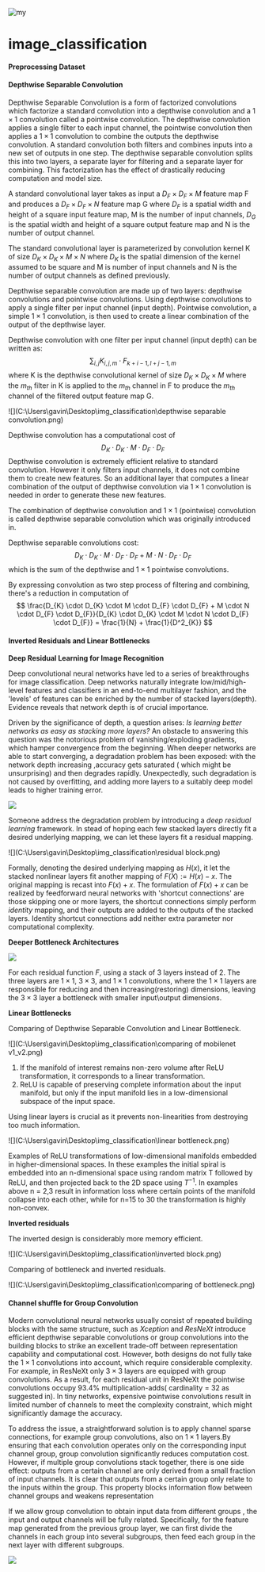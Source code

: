 ![my](https://latex.codecogs.com/gif.download?%5Csum_%7Bi%2Cj%7D%20K_%7Bi%2Cj%2Cm%7D%20%5Ccdot%20F_%7Bk+i-1%2Cl+j-1%2Cm%7D)


# image_classification

#### Preprocessing Dataset



#### Depthwise Separable Convolution

Depthwise Separable Convolution is a form of factorized convolutions which factorize a standard convolution into a depthwise convolution and a $1 \times 1$ convolution called a pointwise convolution. The depthwise convolution applies a single filter to each input channel, the pointwise convolution then applies a $1 \times 1$ convolution to combine the outputs the depthwise convolution. A standard convolution both filters and combines inputs into a new set of outputs in one step. The depthwise separable convolution splits this into two layers, a separate layer for filtering and a separate layer for combining. This factorization has the effect of drastically reducing computation and model size. 

A standard convolutional layer takes as input a $D_{F} \times D_{F} \times M$ feature map F and produces a $D_{F} \times D_{F} \times N$ feature map G where $D_{F}$ is a spatial width and height of a square input feature map, M is the number of input channels, $D_{G}$ is the spatial width and height of a square output feature map and N is the number of output channel.

The standard convolutional layer is parameterized by convolution kernel K of size $D_{K} \times D_{K} \times M \times N$ where $D_{K}$ is the spatial dimension of the kernel assumed to be square and M is number of input channels and N is the number of output channels as defined previously. 

Depthwise separable convolution are made up of two layers: depthwise convolutions and pointwise convolutions. Using depthwise convolutions to apply a single filter per input channel (input depth). Pointwise convolution, a simple $1 \times 1$ convolution, is then used to create a linear combination of the output of the depthwise layer.

Depthwise convolution with one filter per input channel (input depth) can be written as:
$$
\sum_{i,j} K_{i,j,m} \cdot F_{k+i-1,l+j-1,m}
$$
where K is the depthwise convolutional kernel of size $D_{K} \times D_{K} \times M$ where the $m_{th}$ filter in K is applied to the $m_{th}$ channel in F to produce the $m_{th}$ channel of the filtered output feature map G.

![](C:\Users\gavin\Desktop\img_classification\depthwise separable convolution.png)

Depthwise convolution has a computational cost of
$$
D_{K} \cdot D_{K} \cdot M \cdot D_{F} \cdot D_{F}
$$
Depthwise convolution is extremely efficient relative to standard convolution. However it only filters input channels, it does not combine them to create new features. So an additional layer that computes a linear combination of the output of depthwise convolution via $1 \times 1$ convolution is needed in order to generate these new features.

The combination of depthwise convolution and $1 \times 1$ (pointwise) convolution is called depthwise separable convolution which was originally introduced in.

Depthwise separable convolutions cost:
$$
D_{K} \cdot D_{K} \cdot M \cdot D_{F} \cdot D_{F} + M \cdot N \cdot D_{F} \cdot D_{F}
$$
which is the sum of the depthwise and $1 \times 1$ pointwise convolutions.

By expressing convolution as two step process of filtering and combining, there's a reduction in computation of
$$
\frac{D_{K} \cdot D_{K} \cdot M \cdot D_{F} \cdot D_{F} + M \cdot N \cdot D_{F} \cdot D_{F}}{D_{K} \cdot D_{K} \cdot M \cdot N \cdot D_{F} \cdot D_{F}}
= \frac{1}{N} + \frac{1}{D^2_{K}}
$$


#### Inverted Residuals and Linear Bottlenecks

**Deep Residual Learning for Image Recognition**

Deep convolutional neural networks have led to a series of breakthroughs for image classification. Deep networks naturally integrate low/mid/high-level features and classifiers in an end-to-end multilayer fashion, and the 'levels' of features can be enriched by the number of stacked layers(depth). Evidence reveals that network depth is of crucial importance.

Driven by the significance of depth, a question arises: *Is learning better networks as easy as stacking more layers?*  An obstacle to answering this question was the notorious problem of vanishing/exploding gradients, which hamper convergence from the beginning. When deeper networks are able to start converging, a degradation problem has been exposed: with the network depth increasing ,accuracy gets saturated ( which might be unsurprising) and then degrades rapidly. Unexpectedly, such degradation is not caused by overfitting, and adding more layers to a suitably deep model leads to higher training error.

![](C:\Users\gavin\Desktop\img_classification\gradient_vanishing.png)

Someone address the degradation problem by introducing a *deep residual learning* framework. In stead of hoping each few stacked layers directly fit a desired underlying mapping, we can let these layers fit a residual mapping. 

![](C:\Users\gavin\Desktop\img_classification\residual block.png)

Formally, denoting the desired underlying mapping as $H(x)$, it let the stacked nonlinear layers fit another mapping of $F(X):=H(x) - x$. The original mapping is recast into $F(x) + x$. The formulation of $F(x) + x$ can be realized by feedforward neural networks with 'shortcut connections' are those skipping one or more layers, the shortcut connections simply perform *identity* mapping, and their outputs are added to the outputs of the stacked layers. Identity shortcut connections add neither extra parameter nor computational complexity.

**Deeper Bottleneck Architectures**

![](C:\Users\gavin\Desktop\img_classification\bottleneck.png)

For each residual function $F$, using a stack of 3 layers instead of 2. The three layers are $1 \times 1$, $3 \times 3$, and $1 \times 1$ convolutions, where the $1 \times 1$ layers are responsible for reducing and then increasing(restoring) dimensions, leaving the $3 \times 3$ layer a bottleneck with smaller input\output dimensions.

**Linear Bottlenecks**

Comparing of Depthwise Separable Convolution and Linear Bottleneck.

![](C:\Users\gavin\Desktop\img_classification\comparing of mobilenet v1_v2.png)

1. If the manifold of interest remains non-zero volume after ReLU transformation, it corresponds to a linear transformation.
2. ReLU is capable of preserving complete information about the input manifold, but only if the input manifold lies in a low-dimensional subspace of the input space.

Using linear layers is crucial as it prevents non-linearities from destroying too much information.

![](C:\Users\gavin\Desktop\img_classification\linear bottleneck.png)

Examples of ReLU transformations of low-dimensional manifolds embedded in higher-dimensional spaces. In these examples the initial spiral is embedded into an n-dimensional space using random matrix T followed by ReLU, and then projected back to the 2D space using $T^{-1}$. In examples above n = 2,3 result in information loss where certain points of the manifold collapse into each other, while for n=15 to 30 the transformation is highly non-convex.

**Inverted residuals**

The inverted design is considerably more memory efficient.

![](C:\Users\gavin\Desktop\img_classification\inverted block.png)

Comparing of bottleneck and inverted residuals.

![](C:\Users\gavin\Desktop\img_classification\comparing of bottleneck.png)

#### Channel shuffle for Group Convolution

Modern convolutional neural networks usually consist of repeated building blocks with the same structure, such as *Xception* and *ResNeXt* introduce efficient depthwise separable convolutions or group convolutions into the building blocks to strike an excellent trade-off between representation capability and computational cost. However, both designs do not fully take the $1 \times 1$ convolutions into account, which require considerable complexity. For example, in ResNeXt only $3 \times 3$ layers are equipped with group convolutions. As a result, for each residual unit in ResNeXt the pointwise convolutions occupy 93.4% multiplication-adds( cardinality = 32 as suggested in). In tiny networks, expensive pointwise convolutions result in limited number of channels to meet the complexity constraint, which might significantly damage the accuracy.

To address the issue, a straightforward solution is to apply channel sparse connections, for example group convolutions, also on $1 \times 1$ layers.By ensuring that each convolution operates only on the corresponding input channel group, group convolution significantly reduces computation cost. However, if multiple group convolutions stack together, there is one side effect: outputs from a certain channel are only derived from a small fraction of input channels. It is clear that outputs from a certain group only relate to the inputs within the group. This property blocks information flow between channel groups and weakens representation

If we allow group convolution to obtain input data from different groups , the input and output channels will be fully related. Specifically, for the feature map generated from the previous group layer, we can first divide the channels in each group into several subgroups, then feed each group in the next layer with different subgroups. 

![](C:\Users\gavin\Desktop\img_classification\channel_shuffle.png)

